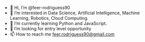 - 👋 Hi, I’m @feer-rodriguess90
- 👀 I’m interested in Data Science, Artificial Intelligence, Machine Learning, Robotics, Cloud Computing.
- 🌱 I’m currently learning Python and JavaScript. 
- 💞️ I’m looking for entry level opportunity
- 📫 How to reach me feer.rodriguess90@gmail.com

<!---
feer-rodriguess90/feer-rodriguess90 is a ✨ special ✨ repository because its `README.md` (this file) appears on your GitHub profile.
You can click the Preview link to take a look at your changes.
--->
